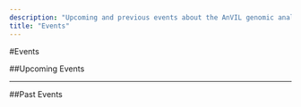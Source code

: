```yaml
---
description: "Upcoming and previous events about the AnVIL genomic analysis platform and its components."
title: "Events"
---
```

#Events

##Upcoming Events
<Events></Events>

---

##Past Events
<Events past></Events>
